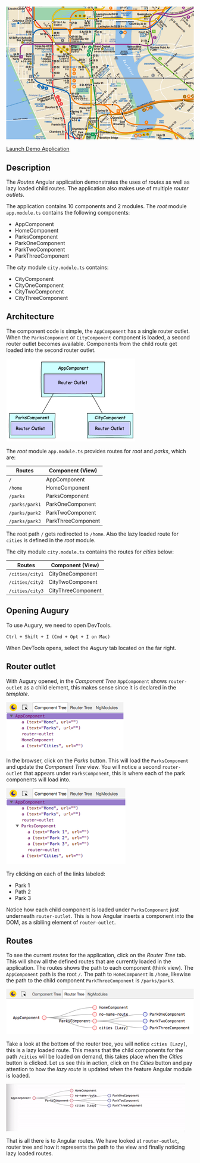 ![Image NYC Metro](images/routes-nyc.png)

<a href="https://augury.angular.io/examples/routes/app/" target="blank">Launch Demo Application</a>

## Description

The _Routes_ Angular application demonstrates the uses of _routes_ as well as lazy loaded child routes. The application also makes use of multiple _router outlets_.

The application contains 10 components and 2 modules. The _root_ module `app.module.ts` contains the following components:

* AppComponent
* HomeComponent
* ParksComponent
* ParkOneComponent
* ParkTwoComponent
* ParkThreeComponent

The _city_ module `city.module.ts` contains:

* CityComponent
* CityOneComponent
* CityTwoComponent
* CityThreeComponent

## Architecture

The component code is simple, the `AppComponent` has a single router outlet. When the `ParksComponent` or `CityComponent` component is loaded, a second router outlet becomes available. Components from the child route get loaded into the second router outlet.

<img src="images/router-outlet.png" width="346">

The _root_ module `app.module.ts` provides routes for _root_ and _parks_, which are:

Routes|Component (View)
------|---------
`/`|AppComponent
`/home`|HomeComponent
`/parks`|ParksComponent
`/parks/park1`|ParkOneComponent
`/parks/park2`|ParkTwoComponent
`/parks/park3`|ParkThreeComponent

The root path `/` gets redirected to `/home`. Also the lazy loaded route for `cities` is defined in the _root_ module.

The city module `city.module.ts` contains the routes for _cities_ below:

Routes|Component (View)
------|---------
`/cities/city1`|CityOneComponent
`/cities/city2`|CityTwoComponent
`/cities/city3`|CityThreeComponent

## Opening Augury

To use Augury, we need to open DevTools.

```
Ctrl + Shift + I (Cmd + Opt + I on Mac)
```

When DevTools opens, select the _Augury_ tab located on the far right.

## Router outlet

With Augury opened, in the _Component Tree_ `AppComponent` shows `router-outlet` as a child element, this makes sense since it is declared in the _template_.

![Image Component Tree](images/routes-ct.png)

In the browser, click on the _Parks_ button. This will load the `ParksComponent` and update the _Component Tree_ view. You will notice a second `router-outlet` that appears under `ParksComponent`, this is where each of the park components will load into.

![Images Routes Parks](images/routes-parks.png)

Try clicking on each of the links labeled:

* Park 1
* Path 2
* Park 3

Notice how each child component is loaded under `ParksComponent` just underneath `router-outlet`. This is how Angular inserts a component into the DOM, as a sibliing element of `router-outlet`.

## Routes

To see the current _routes_ for the application, click on the _Router Tree_ tab. This will show all the defined routes that are currently loaded in the application. The routes shows the path to each component (think view). The `AppComponent` path is the root `/`. The path to `HomeComponent` is `/home`, likewise the path to the child component `ParkThreeComponent` is `/parks/park3`.

![Image Route tree](images/routes-router-tree.png)

Take a look at the bottom of the router tree, you will notice `cities [Lazy]`, this is a lazy loaded route. This means that the child components for the path `/cities` will be loaded on demand, this takes place when the _Cities_ button is clicked. Let us see this in action, click on the _Cities_ button and pay attention to how the _lazy route_ is updated when the feature Angular module is loaded.

![Image Lazy routes](images/routes-lazy.gif)

That is all there is to Angular routes. We have looked at `router-outlet`, router tree and how it represents the path to the view and finally noticing lazy loaded routes.
